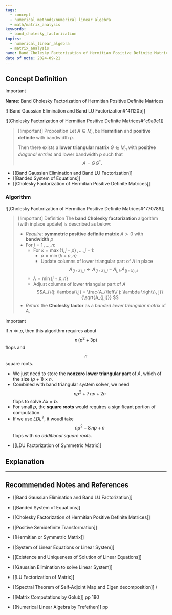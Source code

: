 ```yaml
---
tags:
  - concept
  - numerical_methods/numerical_linear_algebra
  - math/matrix_analysis
keywords:
  - band_cholesky_factorization
topics:
  - numerical_linear_algebra
  - matrix_analysis
name: Band Cholesky Factorization of Hermitian Positive Definite Matrices
date of note: 2024-09-21
---
```


## Concept Definition

>[!important]
>**Name**: Band Cholesky Factorization of Hermitian Positive Definite Matrices

![[Band Gaussian Elimination and Band LU Factorization#^4f120b]]

![[Cholesky Factorization of Hermitian Positive Definite Matrices#^c9a9c1]]

>[!important] Proposition
>Let $A\in M_{n}$ be **Hermitian** and **positive definite** with bandwidth $p$.
>
>Then there exists a **lower triangular matrix** $G \in M_{n}$ with **positive** *diagonal entries* and lower bandwidth $p$ such that $$A = G\,G^{*}.$$

- [[Band Gaussian Elimination and Band LU Factorization]]
- [[Banded System of Equations]]
- [[Cholesky Factorization of Hermitian Positive Definite Matrices]]

### Algorithm

![[Cholesky Factorization of Hermitian Positive Definite Matrices#^770789]]

>[!important] Definition
>The **band Cholesky factorization** algorithm (with inplace update) is described as below:
>- *Require*: **symmetric positive definite matrix** $A \succ 0$ with **bandwidth** $p$
>- For $j=1\,{,}\ldots{,}\,n$:
>	- For $k=\max\left\{1, j-p \right\}\,{,}\ldots{,}\,j-1$:
>		- $\rho = \min\left\{ k+p, n \right\}$
>		- Update columns of lower triangular part of $A$ in place $$A_{\left\{ j:\lambda \right\}, j} \leftarrow A_{\left\{ j:\lambda \right\}, j} - A_{j,k}\,A_{\{j:\lambda\},k}$$
>	- $\lambda = \min\left\{ j+p, n \right\}$
>	- Adjust columns of lower triangular part of $A$  $$A_{\{j: \lambda\},j} = \frac{A_{\left\{ j: \lambda \right\}, j}}{\sqrt{A_{j,j}}} $$
>- *Return* the **Cholesky factor** as a *banded lower triangular matrix*  of $A$.

>[!important]
>If $n \gg  p$, then this algorithm requires about $$n\,\left( p^2  + 3p\right)$$ flops and $$n$$ square roots.
>
>- We just need to store the **nonzero lower triangular part** of $A$, which of the size $(p+1)\times n$.
>- Combined with band triangular system solver, we need $$np^2 + 7\,np + 2n$$ flops to solve $Ax= b$.
>- For small $p$, the **square roots** would requires a significant portion of computation. 
>- If we use $LDL^{T}$, it woudl take $$np^2 + 8\,np + n$$ flops with *no additional square roots*.

- [[LDU Factorization of Symmetric Matrix]]



## Explanation





-----------
##  Recommended Notes and References


- [[Band Gaussian Elimination and Band LU Factorization]]
- [[Banded System of Equations]]

- [[Cholesky Factorization of Hermitian Positive Definite Matrices]]
- [[Positive Semidefinite Transformation]]
- [[Hermitian or Symmetric Matrix]]


- [[System of Linear Equations or Linear System]]
- [[Existence and Uniqueness of Solution of Linear Equations]]
- [[Gaussian Elimination to solve Linear System]]
- [[LU Factorization of Matrix]]


- [[Spectral Theorem of Self-Adjoint Map and Eigen decomposition]]
\

- [[Matrix Computations by Golub]] pp 180 
- [[Numerical Linear Algebra by Trefethen]] pp 